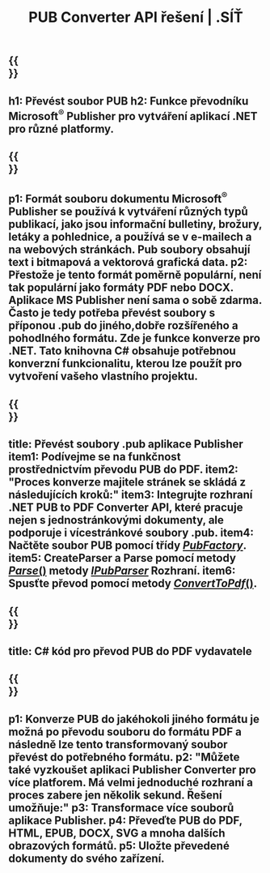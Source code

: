 ﻿---
translation: true
template: /_templates/conversion-net.md
title: PUB Converter API řešení | .SÍŤ
url: /net/conversion/
description: Převeďte soubory Microsoft Publisher Programově prostřednictvím knihovny C#. Jednoduché API řešení pro vytvoření vlastního projektu PUB converter .NET.
metakeywords: pub net converter, convert pub file net, pub c# converter, convert pub file c#
family: pub
platformtag: net
feature: conversion
---

{{<section banner>}}
---
h1: Převést soubor PUB
h2: Funkce převodníku Microsoft<sup>®</sup> Publisher pro vytváření aplikací .NET pro různé platformy.
---

{{<section overview>}}
---
p1: Formát souboru dokumentu Microsoft<sup>®</sup> Publisher se používá k vytváření různých typů publikací, jako jsou informační bulletiny, brožury, letáky a pohlednice, a používá se v e-mailech a na webových stránkách. Pub soubory obsahují text i bitmapová a vektorová grafická data.
p2: Přestože je tento formát poměrně populární, není tak populární jako formáty PDF nebo DOCX. Aplikace MS Publisher není sama o sobě zdarma. Často je tedy potřeba převést soubory s příponou .pub do jiného, ​​dobře rozšířeného a pohodlného formátu. Zde je funkce konverze pro .NET. Tato knihovna C# obsahuje potřebnou konverzní funkcionalitu, kterou lze použít pro vytvoření vašeho vlastního projektu.
---

{{<section feature1>}}
---
title: Převést soubory .pub aplikace Publisher
item1: Podívejme se na funkčnost prostřednictvím převodu PUB do PDF.
item2: "Proces konverze majitele stránek se skládá z následujících kroků:"
item3: Integrujte rozhraní .NET PUB to PDF Converter API, které pracuje nejen s jednostránkovými dokumenty, ale podporuje i vícestránkové soubory .pub.
item4: Načtěte soubor PUB pomocí třídy [*PubFactory*](https://reference.aspose.com/pub/net/aspose.pub/pubfactory/).
item5: CreateParser a Parse pomocí metody [*Parse*()](https://reference.aspose.com/pub/net/aspose.pub/ipubparser/parse/) metody [*IPubParser*](https://reference.aspose.com/pub/net/aspose.pub/ipubparser/) Rozhraní.
item6: Spusťte převod pomocí metody [*ConvertToPdf*()](https://reference.aspose.com/pub/net/aspose.pub/ipdfconverter/converttopdf/).
---

{{<section codeexample>}}
---
title: C# kód pro převod PUB do PDF vydavatele
---

{{<section summary>}}
---
p1: Konverze PUB do jakéhokoli jiného formátu je možná po převodu souboru do formátu PDF a následně lze tento transformovaný soubor převést do potřebného formátu.
p2: "Můžete také vyzkoušet aplikaci Publisher Converter pro více platforem. Má velmi jednoduché rozhraní a proces zabere jen několik sekund. Řešení umožňuje:"
p3: Transformace více souborů aplikace Publisher.
p4: Převeďte PUB do PDF, HTML, EPUB, DOCX, SVG a mnoha dalších obrazových formátů.
p5: Uložte převedené dokumenty do svého zařízení.
---
